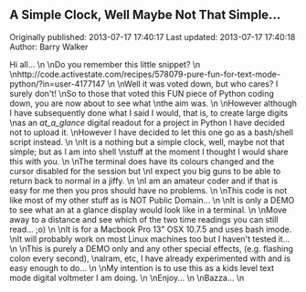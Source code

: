 ## A Simple Clock, Well Maybe Not That Simple...

Originally published: 2013-07-17 17:40:17
Last updated: 2013-07-17 17:40:18
Author: Barry Walker

Hi all...\n\nDo you remember this little snippet?\n\nhttp://code.activestate.com/recipes/578079-pure-fun-for-text-mode-python/?in=user-4177147\n\nWell it was voted down, but who cares? I surely don't!\nSo to those that voted this FUN piece of Python coding down, you are now about to see what\nthe aim was.\n\nHowever although I have subsequently done what I said I would, that is, to create large digits\nas an _at_a_glance_ digital readout for a project in Python I have decided not to upload it.\nHowever I have decided to let this one go as a bash/shell script instead.\n\nIt is a nothing but a simple clock, well, maybe not that simple; but as I am into shell\nstuff at the moment I thought I would share this with you.\n\nThe terminal does have its colours changed and the cursor disabled for the session but\nI expect you big guns to be able to return back to normal in a jiffy.\n\nI am an amateur coder and if that is easy for me then you pros should have no problems.\n\nThis code is not like most of my other stuff as is NOT Public Domain...\n\nIt is only a DEMO to see what an at a glance display would look like in a terminal.\n\nMove away to a distance and see which of the two time readings you can still read... ;o)\n\nIt is for a Macbook Pro 13" OSX 10.7.5 and uses bash imode.\nIt will probably work on most Linux machines too but I haven't tested it...\n\nThis is purely a DEMO only and any other special effects, (e.g. flashing colon every second),\nalram, etc, I have already experimented with and is easy enough to do...\n\nMy intention is to use this as a kids level text mode digital voltmeter I am doing.\n\nEnjoy...\n\nBazza...\n